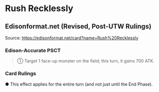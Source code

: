 # Rush Recklessly

## Edisonformat.net (Revised, Post-UTW Rulings)

Source: https://edisonformat.net/card?name=Rush%20Recklessly

### Edison-Accurate PSCT

> ① Target 1 face-up monster on the field; this turn, it gains 700 ATK.

### Card Rulings

● This effect applies for the entire turn (and not just until the End Phase).
            